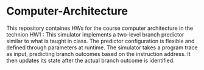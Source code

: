 # Computer-Architecture
This repository containes HWs for the course computer architecture in the technion 
HW1 : This simulator implements a two-level branch predictor similar to what is taught in class. The predictor configuration is flexible and defined through parameters at runtime. The simulator takes a program trace as input, predicting branch outcomes based on the instruction address. It then updates its state after the actual branch outcome is identified.
